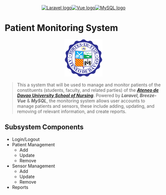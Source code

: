 <p align="center"><a href="https://laravel.com/"><img height="80" src="https://upload.wikimedia.org/wikipedia/commons/thumb/9/9a/Laravel.svg/1969px-Laravel.svg.png" alt="Laravel logo"></a><a href="https://vuejs.org"><img height="80" src="https://vuejs.org/images/logo.png" alt="Vue logo" alt="Vue logo"></a><a href="https://www.mysql.com/"><img height="80" src="https://www.mysql.com/common/logos/logo-mysql-170x115.png" alt="MySQL logo"></a></p>

# Patient Monitoring System
<p align="center"><a href="https://www.addu.edu.ph"><img height="120" src="./Logos/UniversitySeal.png" alt="AdDU Logo"></a></p>

> This a system that will be used to manage and monitor patients of the constituents (students, faculty, and related parties) of the **[_Ateneo de Davao University School of Nursing_](https://www.addu.edu.ph/)**. Powered by ***Laravel, Breeze-Vue*** & ***MySQL***, the monitoring system allows user accounts to manage patients and sensors, these include adding, updating, and removing of relevant information, and create reports. 

## Subsystem Components
- Login/Logout
- Patient Management
  - Add
  - Update
  - Remove
- Sensor Management
  - Add
  - Update
  - Remove
- Reports

